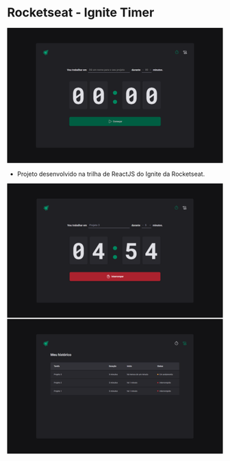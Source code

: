 # Rocketseat - Ignite Timer

<img src="./public/readme-images/home.png" />

- Projeto desenvolvido na trilha de ReactJS do Ignite da Rocketseat.

<div>
  <img width="505" src="./public/readme-images/home-task-initialized.png" />
  <img width="505" src="./public/readme-images/history.png" />
</div>

